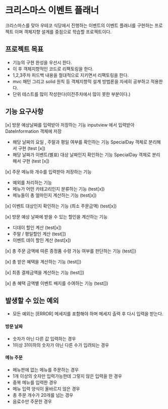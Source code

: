 # 크리스마스 이벤트 플래너
크리스마스를 맞아 우테코 식당에서 진행하는 이벤트의 이벤트 플래너를 구현하는 프로젝트 이며
객체지향 설계를 중점으로 학습할 프로젝트이다.


## 프로젝트 목표
- 기능의 구현 완성을 우선시 한다.
- 이 후 객체지향적인 코드로 리팩토링을 한다.
- 1,2,3주차 피드백 내용을 절대적으로 지키면서 리팩토링을 한다.
- mvc 패턴 그리고 solid 원칙 등 객체지향적 설계 방법론을 자세히 공부하고 적용한다.
- 단위 테스트를 많이 작성한다(이전주차에서 많이 못한 부분이다.)

## 기능 요구사항
[x] 방문 예상날짜를 입력받아 저장하는 기능 inputview 에서 입력받아 DateInformation 객체에 저장
- 해당 날짜의 요일 , 주말과 평일 여부를 확인하는 기능  SpecialDay 객체로 분리해서 구현 (test [x])
- 해당 날짜가 이벤트(별표) 대상 날짜인지 확인하는 기능  SpecialDay 객체로 분리해서 구현 (test [x])

[x] 주문 메뉴와 개수를 입력받아 저장하는 기능
- 예외를 처리하는 기능
- 메뉴가 어떤 카테고리인지 분류하는 기능 (test[x])
- 메뉴들이 총 얼마인지 계산하는 기능 (test[x])

[x] 이벤트 대상인지 확인하는 기능 (최소 주문금액) (test[x])

[x] 방문 예상 날짜에 받을 수 있는 할인을 계산하는 기능
- 디데이 할인 계산  (test[x])
- 주말 / 평일할인 계산 (test[])
- 이벤트 데이 할인 계산 (test[x])

[x] 총 주문 금액에 따른 증정품 수령 가능 여부를 판단하는 기능 (test[])

[x] 총 받은 혜택을 계산하는 기능 (test[])

[x] 최종 결제금액을 계산하는 기능 (test[])

[x] 총 혜택 금액별 이벤트 배지를 수여하는 기능 (test[])

## 발생할 수 있는 예외
- 모든 예외는 [ERROR] 메세지를 포함해야 하며 메세지 출력 후 다시 입력을 받는다.
#### 방문 날짜
- 숫자가 아닌 다른 값 입력하는 경우
- 1이상 31이하의 숫자가 아닌 다른 수가 입려되는 경우
#### 메뉴 주문
- 메뉴판에 없는 메뉴를 주문하는 경우
- 1개 이상의 숫자만 입력가능한데 그렇지 않은 입력을 한 경우
- 중복 메뉴를 입력한 경우
- 메뉴 입력 양식이 올바르지 않은 경우
- 총 주문 개수가 20개를 넘는 경우
- 음료수만 주문한 경우

